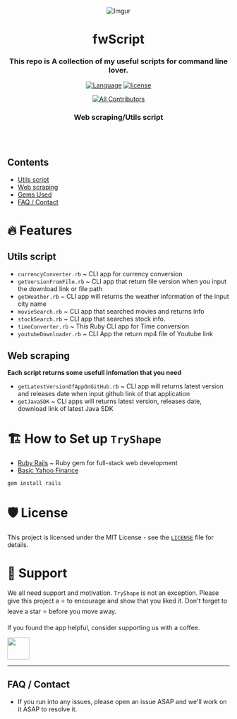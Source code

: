 <div align="center">

![Imgur](https://i.imgur.com/PZjUHDE.png)

# fwScript

### This repo is A collection of my useful scripts for command line lover.

[![Language](https://img.shields.io/badge/language-Ruby-red.svg)]()
[![license](https://img.shields.io/github/license/mashape/apistatus.svg)]()
<!-- ALL-CONTRIBUTORS-BADGE:START - Do not remove or modify this section -->
[![All Contributors](https://img.shields.io/badge/all_contributors-5-orange.svg?style=flat-square)](#contributors-)
<!-- ALL-CONTRIBUTORS-BADGE:END -->

### Web scraping/Utils script

</div>
<br></br>

## Contents

  - [Utils script](#utils-script)
  - [Web scraping](#web-scraping)
  - [Gems Used](#gems-used)
  - [FAQ / Contact](#faq--contact)

# 🔥 Features

## Utils script

* `currencyConverter.rb` ~ CLI app for currency conversion
* `getVersionFromFile.rb` ~ CLI app that return file version when you input the download link or file path
* `getWeather.rb` ~ CLI app will returns the weather information of the input city name
* `movieSearch.rb` ~ CLI app that searched movies and returns info
* `stockSearch.rb` ~ CLI app that searches stock info.
* `timeConverter.rb` ~ This Ruby CLI app for Time conversion
* `youtubeDownloader.rb` ~ CLI App the return mp4 file of Youtube link

## Web scraping

**Each script returns some usefull infomation that you need**

* `getLatestVersionOfAppOnGitHub.rb` ~ CLI app will returns latest version and releases date when input github link of that application
* `getJavaSDK` ~ CLI apps will returns latest version, releases date, download link of latest Java SDK
  
# 🏗️ How to Set up `TryShape`

* [Ruby Rails](https://rubygems.org/gems/rails) ~ Ruby gem for full-stack web development
* [Basic Yahoo Finance](https://github.com/towards/basic_yahoo_finance)

```ruby
gem install rails
```

# 🛡️ License
This project is licensed under the MIT License - see the [`LICENSE`](LICENSE) file for details.

# 🙏 Support

We all need support and motivation. `TryShape` is not an exception. Please give this project a ⭐️ to encourage and show that you liked it. Don't forget to leave a star ⭐️ before you move away.

If you found the app helpful, consider supporting us with a coffee.

<a href="https://bmc.link/frenda">
    <img src="https://cdn.buymeacoffee.com/buttons/v2/default-yellow.png" height="50px">
</a>

---

## FAQ / Contact
* If you run into any issues, please open an issue ASAP and we'll work on it ASAP to resolve it.